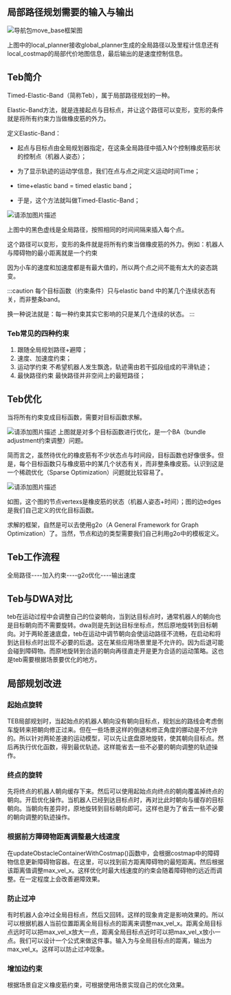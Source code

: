 ## 局部路径规划需要的输入与输出

 ![导航包move_base框架图](https://img-blog.csdnimg.cn/22866c65da7249ea896c1b0e40779476.png)

 上图中的local_planner接收global_planner生成的全局路径以及里程计信息还有local_costmap的局部代价地图信息，最后输出的是速度控制信息。

## Teb简介

 Timed-Elastic-Band（简称Teb），属于局部路径规划的一种。

 Elastic-Band方法，就是连接起点与目标点，并让这个路径可以变形，变形的条件就是将所有约束力当做橡皮筋的外力。

 定义Elastic-Band：

- 起点与目标点由全局规划器指定，在这条全局路径中插入N个控制橡皮筋形状的控制点（机器人姿态）；

- 为了显示轨迹的运动学信息，我们在点与点之间定义运动时间Time；

- time+elastic band = timed elastic band；

- 于是，这个方法就叫做Timed-Elastic-Band；

![请添加图片描述](https://img-blog.csdnimg.cn/b13ac176267a401e9219aa48c09fbde9.png)

上图中的黑色虚线是全局路径，按照相同的时间间隔来插入每个点。

这个路径可以变形，变形的条件就是将所有约束当做橡皮筋的外力。例如：机器人与障碍物的最小距离就是一个约束

因为小车的速度和加速度都是有最大值的，所以两个点之间不能有太大的姿态跳变。

:::caution
每个目标函数（约束条件）只与elastic band 中的某几个连续状态有关，而非整条band。

换一种说法就是：每一种约束其实它影响的只是某几个连续的状态。
:::

### Teb常见的四种约束

1. 跟随全局规划路径+避障；
2. 速度、加速度约束；
3. 运动学约束
   不希望机器人发生飘逸，轨迹需由若干弧段组成的平滑轨迹；
4. 最快路径约束
   最快路径并非空间上的最短路径；

## Teb优化

当将所有约束变成目标函数，需要对目标函数求解。

![请添加图片描述](https://img-blog.csdnimg.cn/ef7f3a6b6ceb44bc9da5f02594c4763f.png)
上图就是对多个目标函数进行优化，是一个BA（bundle adjustment约束调整）问题。

简而言之，虽然待优化的橡皮筋有不少状态点与时间段，目标函数也好像很多。但是，每个目标函数只与橡皮筋中的某几个状态有关，而非整条橡皮筋。认识到这是一个稀疏优化（Sparse Optimization）问题就比较容易了。

![请添加图片描述](https://img-blog.csdnimg.cn/393cbef9482d4e999f7312111dedf64e.gif)

如图，这个图的节点vertexs是橡皮筋的状态（机器人姿态+时间）；图的边edges是我们自己定义的优化目标函数。

求解的框架，自然是可以去使用g2o（A General Framework for Graph Optimization）了。当然，节点和边的类型需要我们自己利用g2o中的模板定义。

## Teb工作流程

全局路径----加入约束----g2o优化----输出速度

## Teb与DWA对比

teb在运动过程中会调整自己的位姿朝向，当到达目标点时，通常机器人的朝向也是目标朝向而不需要旋转。dwa则是先到达目标坐标点，然后原地旋转到目标朝向。对于两轮差速底盘，teb在运动中调节朝向会使运动路径不流畅，在启动和将到达目标点时出现不必要的后退。这在某些应用场景里是不允许的。因为后退可能会碰到障碍物。而原地旋转到合适的朝向再径直走开是更为合适的运动策略。这也是teb需要根据场景要优化的地方。

## 局部规划改进

### 起始点旋转

TEB局部规划时，当起始点的机器人朝向没有朝向目标点，规划出的路线会考虑倒车旋转来把朝向修正过来。但在一些场景这样的倒退和修正角度的挪动是不允许的。所以针对两轮差速的运动模型，可以先让底盘原地旋转，使其朝向目标点。然后再执行优化函数，得到最优轨迹。这样能省去一些不必要的朝向调整的轨迹操作。

### 终点的旋转

先将终点的机器人朝向缓存下来。然后可以使用起始点向终点的朝向覆盖掉终点的朝向。开启优化操作。当机器人已经到达目标点时，再对比此时朝向与缓存的目标朝向。当朝向有差异时，原地旋转到目标朝向即可。这样也是为了省去一些不必要的朝向调整的轨迹操作。

### 根据前方障碍物距离调整最大线速度

在updateObstacleContainerWithCostmap()函数中，会根据costmap中的障碍物信息更新障碍物容器。在这里，可以找到前方距离障碍物的最短距离。然后根据该距离值调整max_vel_x。这样优化时最大线速度的约束会随着障碍物的远近而调整。在一定程度上会改善避障效果。

### 防止过冲

有时机器人会冲过全局目标点，然后又回转。这样的现象肯定是影响效果的。所以可以根据机器人当前位置距离全局目标点的距离来调整max_vel_x。距离全局目标点远时可以把max_vel_x放大一点，距离全局目标点近时可以把max_vel_x放小一点。我们可以设计一个公式来做这件事。输入为与全局目标点的距离，输出为max_vel_x。这样可以防止过冲现象。

### 增加边约束

根据场景自定义橡皮筋约束，可根据使用场景实现自己的优化效果。
